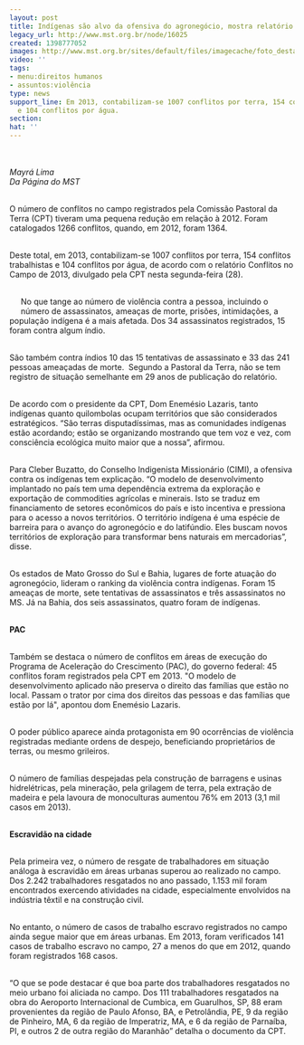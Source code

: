 ```yaml
---
layout: post
title: Indígenas são alvo da ofensiva do agronegócio, mostra relatório da CPT
legacy_url: http://www.mst.org.br/node/16025
created: 1398777052
images: http://www.mst.org.br/sites/default/files/imagecache/foto_destaque/indígenas_mortes_latuff.JPG
video: ''
tags:
- menu:direitos humanos
- assuntos:violência
type: news
support_line: Em 2013, contabilizam-se 1007 conflitos por terra, 154 conflitos trabalhistas
  e 104 conflitos por água.
section: 
hat: ''
---
```

<p><em><br><br>Mayrá Lima<br>Da Página do MST</em></p><p><br>O número de conflitos no campo registrados pela Comissão Pastoral da Terra (CPT) tiveram uma pequena redução em relação à 2012. Foram catalogados 1266 conflitos, quando, em 2012, foram 1364.&nbsp;</p><p><br>Deste total, em 2013, contabilizam-se 1007 conflitos por terra, 154 conflitos trabalhistas e 104 conflitos por água, de acordo com o relatório Conflitos no Campo de 2013, divulgado pela CPT nesta segunda-feira (28).</p><p><br><img style="margin: 10px; float: left;" src="http://www.mst.org.br/sites/default/files/grafico-assassinatos.jpg" alt="">No que tange ao número de violência contra a pessoa, incluindo o número de assassinatos, ameaças de morte, prisões, intimidações, a população indígena é a mais afetada. Dos 34 assassinatos registrados, 15 foram contra algum índio.</p><p><br>São também contra índios 10 das 15 tentativas de assassinato e 33 das 241 pessoas ameaçadas de morte. &nbsp;Segundo a Pastoral da Terra, não se tem registro de situação semelhante em 29 anos de publicação do relatório.</p><p><br>De acordo com o presidente da CPT, Dom Enemésio Lazaris, tanto indígenas quanto quilombolas ocupam territórios que são considerados estratégicos. “São terras disputadíssimas, mas as comunidades indígenas estão acordando; estão se organizando mostrando que tem voz e vez, com consciência ecológica muito maior que a nossa”, afirmou.</p><p><br>Para Cleber Buzatto, do Conselho Indigenista Missionário (CIMI), a ofensiva contra os indígenas tem explicação. “O modelo de desenvolvimento implantado no país tem uma dependência extrema da exploração e exportação de commodities agrícolas e minerais. Isto se traduz em financiamento de setores econômicos do país e isto incentiva e pressiona para o acesso a novos territórios. O território indígena é uma espécie de barreira para o avanço do agronegócio e do latifúndio. Eles buscam novos territórios de exploração para transformar bens naturais em mercadorias”, disse.</p><p><br>Os estados de Mato Grosso do Sul e Bahia, lugares de forte atuação do agronegócio, lideram o ranking da violência contra indígenas. Foram 15 ameaças de morte, sete tentativas de assassinatos e três assassinatos no MS. Já na Bahia, dos seis assassinatos, quatro foram de indígenas.</p><p><br><strong>PAC</strong></p><p><br>Também se destaca o número de conflitos em áreas de execução do Programa de Aceleração do Crescimento (PAC), do governo federal: 45 conflitos foram registrados pela CPT em 2013. "O modelo de desenvolvimento aplicado não preserva o direito das famílias que estão no local. Passam o trator por cima dos direitos das pessoas e das famílias que estão por lá", apontou dom Enemésio Lazaris.</p><p><br>O poder público aparece ainda protagonista em 90 ocorrências de violência registradas mediante ordens de despejo, beneficiando proprietários de terras, ou mesmo grileiros.&nbsp;</p><p><br>O número de famílias despejadas pela construção de barragens e usinas hidrelétricas, pela mineração, pela grilagem de terra, pela extração de madeira e pela lavoura de monoculturas aumentou 76% em 2013 (3,1 mil casos em 2013). &nbsp;</p><p><br><strong>Escravidão na cidade</strong></p><p><br>Pela primeira vez, o número de resgate de trabalhadores em situação análoga à escravidão em áreas urbanas superou ao realizado no campo. Dos 2.242 trabalhadores resgatados no ano passado, 1.153 mil foram encontrados exercendo atividades na cidade, especialmente envolvidos na indústria têxtil e na construção civil.</p><p><br>No entanto, o número de casos de trabalho escravo registrados no campo ainda segue maior que em áreas urbanas. Em 2013, foram verificados 141 casos de trabalho escravo no campo, 27 a menos do que em 2012, quando foram registrados 168 casos.</p><p><br>“O que se pode destacar é que boa parte dos trabalhadores resgatados no meio urbano foi aliciada no campo. Dos 111 trabalhadores resgatados na obra do Aeroporto Internacional de Cumbica, em Guarulhos, SP, 88 eram provenientes da região de Paulo Afonso, BA, e Petrolândia, PE, 9 da região de Pinheiro, MA, 6 da região de Imperatriz, MA, e 6 da região de Parnaíba, PI, e outros 2 de outra região do Maranhão” detalha o documento da CPT.</p><div>&nbsp;</div>
